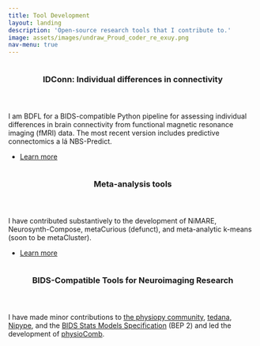 ```yaml
---
title: Tool Development
layout: landing
description: 'Open-source research tools that I contribute to.'
image: assets/images/undraw_Proud_coder_re_exuy.png
nav-menu: true
---
```


<!-- Main -->
<div id="main">

<!-- Two -->
<section id="two" class="spotlights">
	<section>
		<a href="#" class="image">
			<img src="{% link assets/images/IDConnWorkflowH-no_text.png %}" alt="" data-position="center center" />
		</a>
		<div class="content">
			<div class="inner">
				<header class="major">
					<h3>IDConn: Individual differences in connectivity</h3>
				</header>
				<p>I am BDFL for a BIDS-compatible Python pipeline for assessing individual differences in brain connectivity from functional magnetic resonance imaging (fMRI) data. The most recent version includes predictive connectomics a lá NBS-Predict.</p>
				<ul class="actions">
					<li><a href="https://github.com/62442katieb/IDConn" class="button">Learn more</a></li>
				</ul>
			</div>
		</div>
	</section>
	<section>
		<a href="#" class="image">
			<img src="{% link assets/images/nimare_overview.png %}" alt="" data-position="top center" />
		</a>
		<div class="content">
			<div class="inner">
				<header class="major">
					<h3>Meta-analysis tools</h3>
				</header>
				<p>I have contributed substantively to the development of NiMARE, Neurosynth-Compose, metaCurious (defunct), and meta-analytic k-means (soon to be metaCluster).</p>
				<ul class="actions">
					<li><a href="https://neurostuff.github.io/" class="button">Learn more</a></li>
				</ul>
			</div>
		</div>
	</section>
	<section>
		<a href="#" class="image">
			<img src="{% link assets/images/physiopy_logo_1280x640.png %}" alt="" data-position="25% 25%" />
		</a>
		<div class="content">
			<div class="inner">
				<header class="major">
					<h3>BIDS-Compatible Tools for Neuroimaging Research</h3>
				</header>
				<p>I have made minor contributions to <a href="https://physiopy.github.io/">the physiopy community</a>, <a href="https://tedana.readthedocs.io/en/stable/">tedana</a>, <a href="https://nipype.readthedocs.io/en/latest/">Nipype</a>, and the <a href="https://bids-standard.github.io/stats-models/">BIDS Stats Models Specification</a> (BEP 2) and led the development of <a href="https://github.com/62442katieb/mbme-physio-denoising">physioComb</a>.</p>		
			</div>
		</div>
	</section>
</section>

<!-- Three -->
<section id="three">
	<div class="inner">
		<header class="major">
			<h2></h2>
		</header>
		<p></p>
	</div>
</section>

</div>
